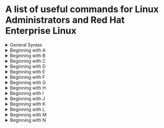 # A list of useful commands for Linux Administrators and Red Hat Enterprise Linux

<details><summary>General Syntax</summary>
<p>
	
Syntax | Description
------------ | -------------
`$()` | syntax that allows command substitution
`*` | matches any string of 0 or more characters
`?` | matches any single character
`~` | current user's home directory
`~username` | matches user home directory
`~+` | matches current working directory
`~-` | matches the previous working directory
`[abc...]` | matches any one character in the enclosed class
`[!abc...]` | matches any one character not in the enclosed class
`[^abc...]`| matches any one character not in the enclosed class
`[[:alpha:]]` | matches any alphabetic character
`[[:lower:]]` | matches any lower-case character
`[[:upper:]]` | matches any upper-case character
`[[:alnum:]]` | matches any alphabetic character or digit
`[[:punct:]]` | matches any printable character not a space or alphanumeric
`[[:digit:]]` | matches any digit
`[[:space:]]` | matches any one whitespace character
`&` | starts process in background 
`Ctrl+Z` | suspends job running in foreground
`Ctrl+C` | terminates job running in foreground
`Ctrl+\` | quit key combination

</p>
</details>

<details><summary>Beginning with A</summary>
<p>
	
Syntax | Description
------------ | -------------
`authconfig --passalgo <md5/sha512/sha256>` | change default password hashing algorithm

</p>
</details>

<details><summary>Beginning with B</summary>
<p>
	
Syntax | Description
------------ | -------------
`bg % <number>`| allow suspended background process to start running
`blkid`| overview of existing partitions with a file system on them and UUID of file system

</p>
</details>

<details><summary>Beginning with C</summary>
<p>
	
Syntax | Description
------------ | -------------
`cat` | displays content of file in CLI
`cd <dir>` | change directory
`cd` | return to the current user's home directory
`cd ~` | change to user's home directory
`cd .` | stay in current directory
`cd ..` | change to parent directory
`cd ../..` | move up two levels 
`cd -` | change to previous working directory
`chage -d username` | last change date for password
`chage -d 0 username` | force password update on login
`chage -l username` | list username current settings
`chage -E YYYY-MM-DD username` | expire an account on specific day
`chage -m digit username` | minimum age for password
`chage -M digit username` | maximum age for password
`chage -W digit username` | set warning for when password must be changed
`chage -I digit username` | set inactive days
`chmod <whowhatwhich> <file/directory>` | change perms (u,g,o,a), (+,-,=), (r,w,x)
`chmod ### <file/directory>` | change perms (r=4, w=2, x=1)
`chmod -R` | sets permissions on files in entire directory
`chmod g+s` | add setgid bit
`chmod u+s` | add setuid bit
`chmod o+t` | add sticky bit
`chmod 2770 <dir>` | add setgid bit and rwx for user/group
`chown <user> <file>` | change file ownership
`chown -R <user>> <dir>` | recursively change ownership of directory
`chown :group <dir>` | change group ownership 
`chown owner:group <dir>` | change both owner and group at same time
`chronyc` | acts as client to the chronyd service
`chronyc sources` | verify NTP server was used to sync system clock
`chronyc sources -v` | verbose output 
`cp` | copy file
`cp file1 file2` | copies file1 as file2
`cp file1 file2 <dir>` | copies both files to directory
`cp -r` | copies directory

</p>
</details>

<details><summary>Beginning with D</summary>
<p>
	
Syntax | Description
------------ | -------------
`date` | display current date and time
`date` | used by root to set system clock
`date +%R` | display current time
`date +%x` | display current date
`date +%M` | displays the minutes 
`date +%p` | dispalys am or pm
`date +%l` | displays the hour
`date +%r` | displays time in HH:MM:SS A/PM format
`date +%A` | displays day of the week
`date +%Y` | displays year
`date +%B` | displays month
`date +%d` | displays day of month
`date +%A”, “%B”, “%d”, “%Y"` | displays date like Wednesday, December 23, 2020
`date -d "+45 days"` | calculates the date 45 days into the future
`df` | reports total disk space, used disk space and free disk space
`df -h/-H` | displays human readable outputs
`du /root` | show disk usage for the /root directory
`0du -h /var/log` | show disk usage report in human readable format for /var/log

</p>
</details>

<details><summary>Beginning with E</summary>
<p>

Syntax | Description
------------ | -------------
`echo` | prints string to the screen

</p>
</details>

<details><summary>Beginning with F</summary>
<p>
	
Syntax | Description
------------ | -------------
`fg % <jobnumber>` | takes background process and runs it in foreground
`file` | scans beginning of file and displays what type it is
`find` | searches file system in real time

</p>
</details>


<details><summary>Beginning with G</summary>
<p>
	
Syntax | Description
------------ | -------------
`gedit` | text editor
`gedit <file>` | edit specific file
`gedit + <file>` | begin editing session at end of file 
`gedit <file> &` | allow shell prompt to return while gedit running
`getent hosts <hostname>` | test host name resolution with /etc/hosts file
`grep "model name" /proc/cpuinfo | wc -l` | determine number of logical CPUs
`groupadd <name>` | uses next available GID from range specified in /etc/login.defs
`groupadd -g GID` | specifies GID
`groupadd -r` | create system group using GID from range of valid system GID 
`groupdel` | remove group
`groupmod` | change a group name to a GID mapping
`groupmod -n` | specify a new name
`groupmod -g` | specify a new GID

</p>
</details>

<details><summary>Beginning with H</summary>
<p>
	
Syntax | Description
------------ | -------------
`head` | dispalys beginning of a file (10 lines by default)
`history` | display list of previous executed command 
`host <hostname>` | test DNS server connectivity
`hostname` | display hostname
`hostnamectl` | used to modify the /etc/hostname file
`hostnamectl set-hostname desktopX.example.com` | modifies hostname
`hostnamectl status` | view status of system's fully qualified host name

</p>
</details>

<details><summary>Beginning with I</summary>
<p>
	
Syntax | Description
------------ | -------------
`id -` | show info about current user
`id <username>` | show info about a user
`ip addr show` | review IP address settings
`ip addr show <interface>` | review IP address settings for specific interface
`ip -s link show <interface>` | show IP stats
`ip route` | display IP routing table

</p>
</details>

<details><summary>Beginning with J</summary>
<p>
	
Syntax | Description
------------ | -------------
`jobs` | display table of jobs per session 
`journalctl` | shows full system journal, starting with oldest log entry
`journalctl -n <number>` | specify number of log entries
`journalctl -p err` | filter output to only list any priority err or above
`journalctl -f` | output last 10 lines of journal
`journalctl --since today` | output all journal entries today
`journalctl --since "2014-02-10 20:30:00" -- until "2014-02-13 12:00:00"` | output journal entries from a date to another date
`journalctl -o verbose` | turn on verbose output
`journalctl _SYSTEM_UNIT=sshd.service _PID=1182` | show journal entries related to processes started by systemd unit file sshd.service which also have PID of 1182
`journalctl _PID=1` | output only systemd journal messages that originate from the systemd process with PID of 1
`journalctl _UID=81` | display all systemd journal messages that originate from the system service started with UID of 81
`journalctl -p warning` | output journal messages with prioirity warning and above
`journalctl | head <-number>` | display specified number of lines at top of journal
`journalctl -b` | reduce output by only showing log messages since last boot
`journalctl -b -1` | limit journal query to previous reboot

</p>
</details>

<details><summary>Beginning with K</summary>
<p>

Syntax | Description
------------ | -------------
`kill <PID>` | kill process by PID
`kill -signal %PID` | kill process by PID
`kill -l -` | lists signals
`killall <command_pattern>` | send a signal to one/more processes matching selection criteria such as command name, processes owned by user, or all system-wide processes
`killall -signal <command_pattern>` | command name criteria
`killall -signal -u <-username> <command_pattern>` | username criteria
`killall -USR1 systemd-journald` | send special signal USR1 as root to systemd-journald process when making journal persistent

</p>
</details>

<details><summary>Beginning with L</summary>
<p>
	
Syntax | Description
------------ | -------------
`ln` | copies and renames files
`locate` | searches database for filenames/file paths
`locate passwd` | searches for files with "passwd" in name or path
`locate -i` | performs case insensitive search
`locate -n` | limits the number of returned search results by locate
`logger` | can send messages to rsyslog service
`logger -p local7.notice "Log entry created on serverX"` | sends message to rsyslogd that gets recorded in /var/log/boot.log
`ln` | creates hard links between files
`ln /usr/share/doc/qemu-kvm/qmp-commands.txt /root/qmp-manual.txt` | creates hard link and links it to the qmp-commands.txt file
`ln -s` | creates soft links between files
`ln -s /tmp /root/tempdir` | creates soft link pointing to /tmp
`ls` | list directory contents
`ls -l` | displays in long-listing format
`ls -a` | displays all files including hidden files
`ls -la` | displays all files in long format
`ls -R` | recursive, includes all subdirectories
`ls -lR` | displays content of all subdirectories in long format
`ls -l ~` | list current user's home directory in long format
`ls -ld dir` | show expanded listing of all files inside directory
`lsof` | list all open files and process accessing them in provided directory

</p>
</details>

<details><summary>Beginning with M</summary>
<p>
	
Syntax | Description
------------ | -------------
`man` | manual command
`man topic` | display topic contents one screen at a time
`man topic` | displays topic(1) by default
`man 5 topic` | displays section5
`man -k keyword` | search man page by keyword
`man -K keyword` | performs full text page search not just titles and descriptions
`mkdir` | create directory
`mkdir -p` | creates subdirectory in existing parent directory
`mount` | mount a file
`mount /dev/vdb1 /mnt/mydata` | mount by device file of the partition that holds the file system
`mount UUID=”46f543fd-78c9-4526-a857-244811be2d88” /mnt/mydata` | mount file system by universal unique ID
`mv` | moves/renames files
`mv file1 file2` | renames file1 to file2
`mv file1 dir` | moves file1 to directory
`mv dir1 dir2` | if dir2 exists, results in a move

</p>
</details>

<details><summary>Beginning with N</summary>
<p>
	
Syntax | Description
------------ | -------------
`nmcli con show` | display list of all connections 
`nmcli con show --active` | display list of active connections
`nmcli con show "connection name"` | specify a connection ID to see details
`nmcli con up ID` | activate a connection
`nmcli con down ID` | deactivate a connection
`nmcli dev dis device` | bring down an interface and disable auto connect
`nmcli net off` | disabled all managed interfaces
`nmcli dev status` | show device status
`nmcli dev show interface` | show device details
`nmcli con add con-name "default" type ethernet ifname eth0` | define a new connection named default which autoconnects as Ethernet connection on eth0 device using DHCP
`nmcli con add con-name “static” ifname eth0 autoconnect no type ethernet ip4 172.25.X.10/24 gw4 172.25.X.254` | create new connection named static and specify IP address and gateway
`nmcli con up “static”` | change to the static connection
`nmcli con up “default"` | change to the default connection
`nmcli dev disconnect devicename` | administratively disable an interface and prevent any autoconnection
`nmcli con add help` | useful for usage
`nmcli con mod “static” connection.autoconnect no` | turn off autoconnect
`nmcli con mod “static” connection.autoconnect yes` | turn on autoconnect
`nmcli con mod “static” ipv4.dns 172.25.X.254` | specify a DNS server
`nmcli con mod “static” +ipv4.dns 8.8.8.8` | add a secondary DNS server
`nmcli con mod “static” ipv4.addresses “172.25.X.10/24 172.25.X.254”`  | set IP address
`nmcli con del ID` | delete connection
`nmcli con mod ID ipv4.dns IP` | default behaviour is to replace any previous DNS settings with new IP provided

</p>
</details>